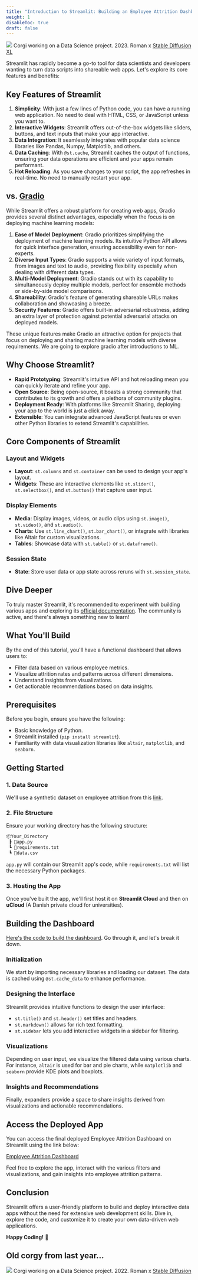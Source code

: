 ```yaml
---
title: "Introduction to Streamlit: Building an Employee Attrition Dashboard"
weight: 1
disableToc: true
draft: false
---
```


![](/ds23/images/ds_corgy_23_c.jpg)
Corgi working on a Data Science project. 2023. Roman x [Stable Diffusion XL](https://stability.ai)


Streamlit has rapidly become a go-to tool for data scientists and developers wanting to turn data scripts into shareable web apps. Let's explore its core features and benefits:

## Key Features of Streamlit

1. **Simplicity**: With just a few lines of Python code, you can have a running web application. No need to deal with HTML, CSS, or JavaScript unless you want to.
2. **Interactive Widgets**: Streamlit offers out-of-the-box widgets like sliders, buttons, and text inputs that make your app interactive.
3. **Data Integration**: It seamlessly integrates with popular data science libraries like Pandas, Numpy, Matplotlib, and others.
4. **Data Caching**: With `@st.cache`, Streamlit caches the output of functions, ensuring your data operations are efficient and your apps remain performant.
5. **Hot Reloading**: As you save changes to your script, the app refreshes in real-time. No need to manually restart your app.

## vs. [Gradio](https://www.gradio.app/) 

While Streamlit offers a robust platform for creating web apps, Gradio provides several distinct advantages, especially when the focus is on deploying machine learning models:

1. **Ease of Model Deployment**: Gradio prioritizes simplifying the deployment of machine learning models. Its intuitive Python API allows for quick interface generation, ensuring accessibility even for non-experts.
2. **Diverse Input Types**: Gradio supports a wide variety of input formats, from images and text to audio, providing flexibility especially when dealing with different data types.
3. **Multi-Model Deployment**: Gradio stands out with its capability to simultaneously deploy multiple models, perfect for ensemble methods or side-by-side model comparisons.
4. **Shareability**: Gradio's feature of generating shareable URLs makes collaboration and showcasing a breeze.
5. **Security Features**: Gradio offers built-in adversarial robustness, adding an extra layer of protection against potential adversarial attacks on deployed models.

These unique features make Gradio an attractive option for projects that focus on deploying and sharing machine learning models with diverse requirements. We are going to explore gradio after introductions to ML.


## Why Choose Streamlit?

- **Rapid Prototyping**: Streamlit's intuitive API and hot reloading mean you can quickly iterate and refine your app.
- **Open Source**: Being open-source, it boasts a strong community that contributes to its growth and offers a plethora of community plugins.
- **Deployment Ready**: With platforms like Streamlit Sharing, deploying your app to the world is just a click away.
- **Extensible**: You can integrate advanced JavaScript features or even other Python libraries to extend Streamlit's capabilities.

## Core Components of Streamlit

### Layout and Widgets

- **Layout**: `st.columns` and `st.container` can be used to design your app's layout.
- **Widgets**: These are interactive elements like `st.slider()`, `st.selectbox()`, and `st.button()` that capture user input.

### Display Elements

- **Media**: Display images, videos, or audio clips using `st.image()`, `st.video()`, and `st.audio()`.
- **Charts**: Use `st.line_chart()`, `st.bar_chart()`, or integrate with libraries like Altair for custom visualizations.
- **Tables**: Showcase data with `st.table()` or `st.dataframe()`.

### Session State

- **State**: Store user data or app state across reruns with `st.session_state`.

## Dive Deeper

To truly master Streamlit, it's recommended to experiment with building various apps and exploring its [official documentation](https://docs.streamlit.io/). The community is active, and there's always something new to learn!


## What You'll Build

By the end of this tutorial, you'll have a functional dashboard that allows users to:
- Filter data based on various employee metrics.
- Visualize attrition rates and patterns across different dimensions.
- Understand insights from visualizations.
- Get actionable recommendations based on data insights.

## Prerequisites

Before you begin, ensure you have the following:
- Basic knowledge of Python.
- Streamlit installed (`pip install streamlit`).
- Familiarity with data visualization libraries like `altair`, `matplotlib`, and `seaborn`.

## Getting Started

### 1. Data Source

We'll use a synthetic dataset on employee attrition from this [link](https://raw.githubusercontent.com/aaubs/ds-master/main/apps/M1-attrition-streamlit/HR-Employee-Attrition-synth.csv).

### 2. File Structure

Ensure your working directory has the following structure:

```bash
📦Your_Directory
 ┣ 📜app.py
 ┗ 📜requirements.txt
 ┗ 📜data.csv
 ```


`app.py` will contain our Streamlit app's code, while `requirements.txt` will list the necessary Python packages.

### 3. Hosting the App

Once you've built the app, we'll first host it on **Streamlit Cloud** and then on **uCloud** (A Danish private cloud for universities).

## Building the Dashboard

[Here's the code to build the dashboard](https://github.com/aaubs/ds-master/blob/main/apps/M1-attrition-streamlit/app.py). Go through it, and let's break it down.


### Initialization

We start by importing necessary libraries and loading our dataset. The data is cached using `@st.cache_data` to enhance performance.

### Designing the Interface

Streamlit provides intuitive functions to design the user interface:
- `st.title()` and `st.header()` set titles and headers.
- `st.markdown()` allows for rich text formatting.
- `st.sidebar` lets you add interactive widgets in a sidebar for filtering.

### Visualizations

Depending on user input, we visualize the filtered data using various charts. For instance, `altair` is used for bar and pie charts, while `matplotlib` and `seaborn` provide KDE plots and boxplots.

### Insights and Recommendations

Finally, expanders provide a space to share insights derived from visualizations and actionable recommendations.

## Access the Deployed App

You can access the final deployed Employee Attrition Dashboard on Streamlit using the link below:

[Employee Attrition Dashboard](https://m1-attrition-app-5axd6zprgn57jmwujpjuhn.streamlit.app)

Feel free to explore the app, interact with the various filters and visualizations, and gain insights into employee attrition patterns.


## Conclusion

Streamlit offers a user-friendly platform to build and deploy interactive data apps without the need for extensive web development skills. Dive in, explore the code, and customize it to create your own data-driven web applications.



**Happy Coding!** 🚀


## Old corgy from last year...
![](/ds22/images/ds_corgi.png)
Corgi working on a Data Science project. 2022. Roman x [Stable Diffusion](https://stability.ai/blog/stable-diffusion-public-release)